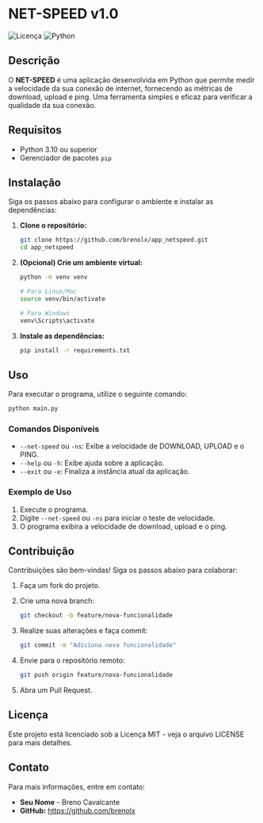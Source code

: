 # NET-SPEED v1.0

![Licença](https://img.shields.io/badge/licença-MIT-brightgreen) ![Python](https://img.shields.io/badge/python-3.10%2B-blue)

## Descrição

O **NET-SPEED** é uma aplicação desenvolvida em Python que permite medir a velocidade da sua conexão de internet, fornecendo as métricas de download, upload e ping. Uma ferramenta simples e eficaz para verificar a qualidade da sua conexão.

## Requisitos

- Python 3.10 ou superior
- Gerenciador de pacotes `pip`

## Instalação

Siga os passos abaixo para configurar o ambiente e instalar as dependências:

1. **Clone o repositório:**

   ```bash
   git clone https://github.com/brenolx/app_netspeed.git
   cd app_netspeed
   ```

2. **(Opcional) Crie um ambiente virtual:**

   ```bash
   python -m venv venv

   # Para Linux/Mac
   source venv/bin/activate

   # Para Windows
   venv\Scripts\activate
   ```

3. **Instale as dependências:**

   ```bash
   pip install -r requirements.txt
   ```

## Uso

Para executar o programa, utilize o seguinte comando:

```bash
python main.py
```

### Comandos Disponíveis

- `--net-speed` ou `-ns`: Exibe a velocidade de DOWNLOAD, UPLOAD e o PING.
- `--help` ou `-h`: Exibe ajuda sobre a aplicação.
- `--exit` ou `-e`: Finaliza a instância atual da aplicação.

### Exemplo de Uso

1. Execute o programa.
2. Digite `--net-speed` ou `-ns` para iniciar o teste de velocidade.
3. O programa exibira a velocidade de download, upload e o ping.

## Contribuição

Contribuições são bem-vindas! Siga os passos abaixo para colaborar:

1. Faça um fork do projeto.
2. Crie uma nova branch:

   ```bash
   git checkout -b feature/nova-funcionalidade
   ```

3. Realize suas alterações e faça commit:

   ```bash
   git commit -m "Adiciona nova funcionalidade"
   ```

4. Envie para o repositório remoto:

   ```bash
   git push origin feature/nova-funcionalidade
   ```

5. Abra um Pull Request.

## Licença

Este projeto está licenciado sob a Licença MIT - veja o arquivo LICENSE para mais detalhes.

## Contato

Para mais informações, entre em contato:

- **Seu Nome** - Breno Cavalcante
- **GitHub:** https://github.com/brenolx

